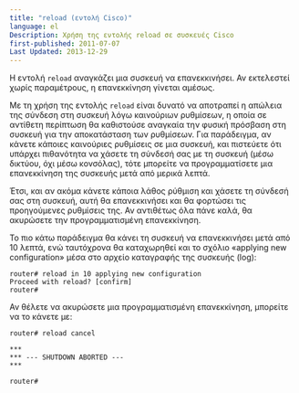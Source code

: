 ```yaml
---
title: "reload (εντολή Cisco)"
language: el
Description: Χρήση της εντολής reload σε συσκευές Cisco
first-published: 2011-07-07
Last Updated: 2013-12-29
---
```


Η εντολή `reload` αναγκάζει μια συσκευή να επανεκκινήσει. Αν εκτελεστεί 
χωρίς παραμέτρους, η επανεκκίνηση γίνεται αμέσως.

Με τη χρήση της εντολής `reload` είναι δυνατό να αποτραπεί η απώλεια της 
σύνδεση στη συσκευή λόγω καινούριων ρυθμίσεων, η οποία σε αντίθετη 
περίπτωση θα καθιστούσε αναγκαία την φυσική πρόσβαση στη συσκευή για την 
αποκατάσταση των ρυθμίσεων. Για παράδειγμα, αν κάνετε κάποιες καινούριες 
ρυθμίσεις σε μια συσκευή, και πιστεύετε ότι υπάρχει πιθανότητα να χάσετε 
τη σύνδεσή σας με τη συσκευή (μέσω δικτύου, όχι μέσω κονσόλας), τότε 
μπορείτε να προγραμματίσετε μια επανεκκίνηση της συσκευής μετά από μερικά 
λεπτά.

Έτσι, και αν ακόμα κάνετε κάποια λάθος ρύθμιση και χάσετε τη σύνδεσή σας 
στη συσκευή, αυτή θα επανεκκινήσει και θα φορτώσει τις προηγούμενες 
ρυθμίσεις της. Αν αντιθέτως όλα πάνε καλά, θα ακυρώσετε την προγραμματισμένη 
επανεκκίνηση. 

Το πιο κάτω παράδειγμα θα κάνει τη συσκευή να επανεκκινήσει μετά από 10 
λεπτά, ενώ ταυτόχρονα θα καταχωρηθεί και το σχόλιο «applying new 
configuration» μέσα στο αρχείο καταγραφής της συσκευής (log):

    router# reload in 10 applying new configuration
    Proceed with reload? [confirm]
    router#

Αν θέλετε να ακυρώσετε μια προγραμματισμένη επανεκκίνηση, μπορείτε να το 
κάνετε με:

    router# reload cancel 
    
    ***
    *** --- SHUTDOWN ABORTED ---
    ***
     
    router#

